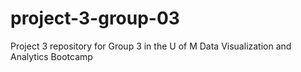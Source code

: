 # project-3-group-03
Project 3 repository for Group 3 in the U of M Data Visualization and Analytics Bootcamp
